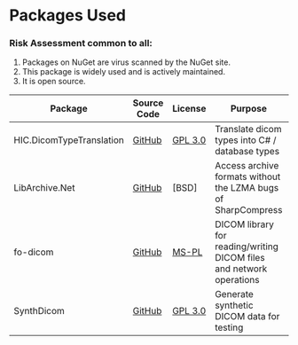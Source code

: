 

# Packages Used

### Risk Assessment common to all:
1. Packages on NuGet are virus scanned by the NuGet site.
2. This package is widely used and is actively maintained.
3. It is open source.

| Package | Source Code | License | Purpose | Additional Risk Assessment |
| ------- | ------------| ------- | ------- | -------------------------- |
| HIC.DicomTypeTranslation | [GitHub](https://github.com/SMI/DicomTypeTranslation) | [GPL 3.0](https://www.gnu.org/licenses/gpl-3.0.html) | Translate dicom types into C# / database types | |
| LibArchive.Net | [GitHub](https://github.com/jas88/libarchive.net) | [BSD] | Access archive formats without the LZMA bugs of SharpCompress | |
| fo-dicom | [GitHub](https://github.com/fo-dicom/fo-dicom) | [MS-PL](https://github.com/fo-dicom/fo-dicom/blob/development/License.txt) | DICOM library for reading/writing DICOM files and network operations | v5.2.4 |
| SynthDicom | [GitHub](https://github.com/jas88/SynthDicom) | [GPL 3.0](https://www.gnu.org/licenses/gpl-3.0.html) | Generate synthetic DICOM data for testing | Replaces HIC.BadMedicine.Dicom |
